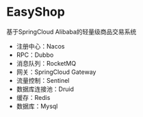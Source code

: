 # EasyShop

基于SpringCloud Alibaba的轻量级商品交易系统

* 注册中心：Nacos
* RPC：Dubbo
* 消息队列：RocketMQ
* 网关：SpringCloud Gateway
* 流量控制：Sentinel
* 数据库连接池：Druid
* 缓存：Redis
* 数据库：Mysql